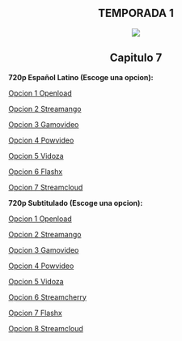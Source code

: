 ## <div align="center">TEMPORADA 1
<div align="center"><img src="https://image.tmdb.org/t/p/w780/10PrhMvQnTyZSPJ5j2ftBpvtmx1.jpg"></div>

## <div align="center">Capitulo 7</center></div>

<b>720p Español Latino (Escoge una opcion):</b>

<a href="https://openload.co/f/4g1ASbkRPSk/">Opcion 1 Openload</a>

<a href="https://streamango.com/f/ecfcmpsrfernqscc/">Opcion 2 Streamango</a>

<a href="http://gamovideo.com/k6xnpwrgdngy">Opcion 3 Gamovideo</a>

<a href="http://powvideo.net/lwxz7ma1magl">Opcion 4 Powvideo</a>

<a href="https://vidoza.net/zmuwmr1k6t1i.html">Opcion 5 Vidoza</a>

<a href="https://www.flashx.tv/mlcv36agc1my.html">Opcion 6 Flashx</a>

<a href="http://streamcloud.eu/qz7fhlai5dd7">Opcion 7 Streamcloud</a>

<b>720p Subtitulado (Escoge una opcion):</b>

<a href="https://openload.co/f/EZV7sbpRpFY/">Opcion 1 Openload</a>

<a href="https://streamango.com/f/esobocmfkttkfnpr/">Opcion 2 Streamango</a>

<a href="http://gamovideo.com/glhkucs64gy9">Opcion 3 Gamovideo</a>

<a href="http://powvideo.net/gs4s0d9e5py1">Opcion 4 Powvideo</a>

<a href="https://vidoza.net/ymxsuq7xuwx8.html">Opcion 5 Vidoza</a>

<a href="https://streamcherry.com/f/llmdsrdrrqelsdoo/">Opcion 6 Streamcherry</a>

<a href="https://www.flashx.tv/xteehejcw7gn.html">Opcion 7 Flashx</a>

<a href="http://streamcloud.eu/euh334l5belw">Opcion 8 Streamcloud</a>
